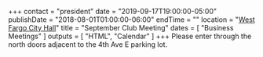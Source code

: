 +++
contact = "president"
date = "2019-09-17T19:00:00-05:00"
publishDate = "2018-08-01T01:00:00-06:00"
endTime = ""
location = "[West Fargo City Hall](/places/west-fargo-city-hall/)"
title = "September Club Meeting"
dates = [ "Business Meetings" ]
outputs = [ "HTML", "Calendar" ]
+++
Please enter through the north
doors adjacent to the 4th Ave E parking lot.

